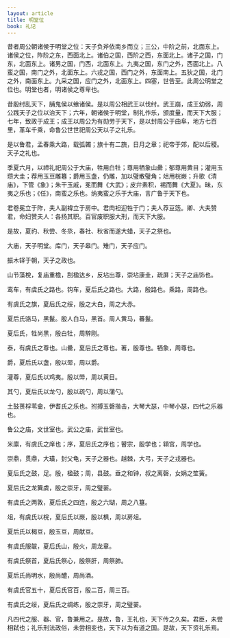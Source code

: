 ```yaml
---
layout: article
title: 明堂位
book: 礼记
---
```


昔者周公朝诸侯于明堂之位：天子负斧依南乡而立；三公，中阶之前，北面东上。诸侯之位，阼阶之东，西面北上。诸伯之国，西阶之西，东面北上。诸子之国，门东，北面东上。诸男之国，门西，北面东上。九夷之国，东门之外，西面北上。八蛮之国，南门之外，北面东上。六戎之国，西门之外，东面南上。五狄之国，北门之外，南面东上。九采之国，应门之外，北面东上。四塞，世告至。此周公明堂之位也。明堂也者，明诸侯之尊卑也。

昔殷纣乱天下，脯鬼侯以飨诸侯。是以周公相武王以伐纣。武王崩，成王幼弱，周公践天子之位以治天下；六年，朝诸侯于明堂，制礼作乐，颁度量，而天下大服；七年，致政于成王；成王以周公为有勋劳于天下，是以封周公于曲阜，地方七百里，革车千乘，命鲁公世世祀周公天以子之礼乐。

是以鲁君，孟春乘大路，载弧韣；旗十有二旒，日月之章；祀帝于郊，配以后稷。天子之礼也。

季夏六月，以禘礼祀周公于大庙，牲用白牡；尊用牺象山罍；郁尊用黄目；灌用玉瓒大圭；荐用玉豆雕篹；爵用玉盏，仍雕，加以璧散璧角；俎用梡嶡；升歌《清庙》，下管《象》；朱干玉戚，冕而舞《大武》；皮弁素积，裼而舞《大夏》。昧，东夷之乐也；《任》，南蛮之乐也。纳夷蛮之乐于大庙，言广鲁于天下也。

君卷冕立于阼，夫人副褘立于房中。君肉袒迎牲于门；夫人荐豆笾。卿、大夫赞君，命妇赞夫人：各扬其职。百官废职服大刑，而天下大服。

是故，夏礿、秋尝、冬烝，春社、秋省而遂大蜡，天子之祭也。

大庙，天子明堂。库门，天子皋门。雉门，天子应门。

振木铎于朝，天子之政也。

山节藻梲，复庙重檐，刮楹达乡，反坫出尊，崇坫康圭，疏屏；天子之庙饰也。

鸾车，有虞氏之路也。钩车，夏后氏之路也。大路，殷路也。乘路，周路也。

有虞氏之旗，夏后氏之绥，殷之大白，周之大赤。

夏后氏骆马，黑鬣。殷人白马，黑首。周人黄马，蕃鬣。

夏后氏，牲尚黑，殷白牡，周騂刚。

泰，有虞氏之尊也。山罍，夏后氏之尊也。著，殷尊也。牺象，周尊也。

爵，夏后氏以盏，殷以斝，周以爵。

灌尊，夏后氏以鸡夷。殷以斝，周以黄目。

其勺，夏后氏以龙勺，殷以疏勺，周以蒲勺。

土鼓蒉桴苇龠，伊耆氏之乐也。拊搏玉磬揩击，大琴大瑟，中琴小瑟，四代之乐器也。

鲁公之庙，文世室也。武公之庙，武世室也。

米廪，有虞氏之庠也；序，夏后氏之序也；瞽宗，殷学也；頖宫，周学也。

崇鼎，贯鼎，大璜，封父龟，天子之器也。越棘，大弓，天子之戎器也。

夏后氏之鼓，足。殷，楹鼓；周，县鼓。垂之和钟，叔之离磬，女娲之笙簧。

夏后氏之龙簨虡，殷之崇牙，周之璧翣。

有虞氏之两敦，夏后氏之四连，殷之六瑚，周之八簋。

俎，有虞氏以梡，夏后氏以嶡，殷以椇，周以房俎。

夏后氏以楬豆，殷玉豆，周献豆。

有虞氏服韍，夏后氏山，殷火，周龙章。

有虞氏祭首，夏后氏祭心，殷祭肝，周祭肺。

夏后氏尚明水，殷尚醴，周尚酒。

有虞氏官五十，夏后氏官百，殷二百，周三百。

有虞氏之绥，夏后氏之绸练，殷之崇牙，周之璧翣。

凡四代之服、器、官，鲁兼用之。是故，鲁，王礼也，天下传之久矣。君臣，未尝相弑也；礼乐刑法政俗，未尝相变也，天下以为有道之国。是故，天下资礼乐焉。

